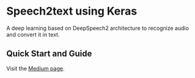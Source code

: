 # Speech2text using Keras

A deep learning based on DeepSpeech2 architecture to recognize audio and convert it in text.

## Quick Start and Guide

Visit the [Medium page](https://medium.com/@fortes.arthur/hands-on-speech-recognition-engine-with-python-and-keras-743c7875335a).
